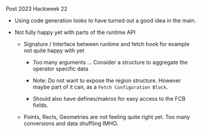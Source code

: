 Post 2023 Hackweek 22

- Using code generation looks to have turned out a good idea in the main.

- Not fully happy yet with parts of the runtime API

  - Signature / Interface between runtime and fetch hook for example not quite happy with yet

    - Too many arguments ... Consider a structure to aggregate the operator specific data

    - Note: Do not want to expose the region structure. However maybe part of it can, as a
      `Fetch Configuration Block`.

    - Should also have defines/makros for easy access to the FCB fields.

  - Points, Rects, Geometries are not feeling quite right yet. Too many conversions and data
    shuffling IMHO.

